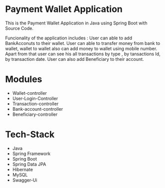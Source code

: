 # Payment Wallet Application

This is the Payment Wallet Application in Java using Spring Boot with Source Code.<br>

Funcionality of the application includes : User can able to add BankAcconuts to their wallet.
User can able to transfer money from bank to wallet, wallet to wallet also can add money to wallet using mobile number.
Apart from that user can see his all transactions by type , by tansactions Id, by transaction date.
User can also add Beneficiary to their account.

# Modules

- Wallet-controller
- User-Login-Controller
- Transaction-controller
- Bank-account-controller
- Beneficiary-controller

# Tech-Stack

- Java
- Spring Framework
- Spring Boot
- Spring Data JPA
- Hibernate
- MySQL
- Swagger-Ui
